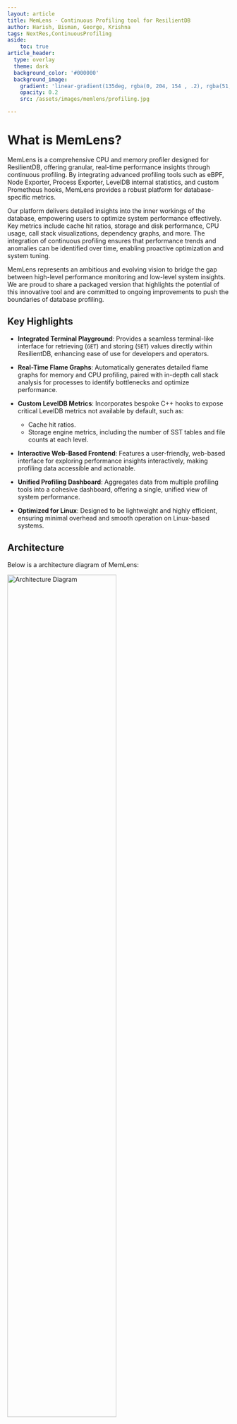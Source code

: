 ```yaml
---
layout: article
title: MemLens - Continuous Profiling tool for ResilientDB
author: Harish, Bisman, George, Krishna
tags: NextRes,ContinuousProfiling
aside:
    toc: true
article_header:
  type: overlay
  theme: dark
  background_color: '#000000'
  background_image:
    gradient: 'linear-gradient(135deg, rgba(0, 204, 154 , .2), rgba(51, 154, 154, .2))'
    opacity: 0.2
    src: /assets/images/memlens/profiling.jpg

---
```


# What is MemLens?

MemLens is a comprehensive CPU and memory profiler designed for ResilientDB, offering granular, real-time performance insights through continuous profiling. By integrating advanced profiling tools such as eBPF, Node Exporter, Process Exporter, LevelDB internal statistics, and custom Prometheus hooks, MemLens provides a robust platform for database-specific metrics.

Our platform delivers detailed insights into the inner workings of the database, empowering users to optimize system performance effectively. Key metrics include cache hit ratios, storage and disk performance, CPU usage, call stack visualizations, dependency graphs, and more. The integration of continuous profiling ensures that performance trends and anomalies can be identified over time, enabling proactive optimization and system tuning.

MemLens represents an ambitious and evolving vision to bridge the gap between high-level performance monitoring and low-level system insights. We are proud to share a packaged version that highlights the potential of this innovative tool and are committed to ongoing improvements to push the boundaries of database profiling.

## Key Highlights

- **Integrated Terminal Playground**:
  Provides a seamless terminal-like interface for retrieving (`GET`) and storing (`SET`) values directly within ResilientDB, enhancing ease of use for developers and operators.

- **Real-Time Flame Graphs**:
  Automatically generates detailed flame graphs for memory and CPU profiling, paired with in-depth call stack analysis for processes to identify bottlenecks and optimize performance.

- **Custom LevelDB Metrics**:
  Incorporates bespoke C++ hooks to expose critical LevelDB metrics not available by default, such as:
  - Cache hit ratios.
  - Storage engine metrics, including the number of SST tables and file counts at each level.

- **Interactive Web-Based Frontend**:
  Features a user-friendly, web-based interface for exploring performance insights interactively, making profiling data accessible and actionable.

- **Unified Profiling Dashboard**:
  Aggregates data from multiple profiling tools into a cohesive dashboard, offering a single, unified view of system performance.

- **Optimized for Linux**:
  Designed to be lightweight and highly efficient, ensuring minimal overhead and smooth operation on Linux-based systems.


## Architecture

Below is a architecture diagram of MemLens:

<p>
    <img src="/assets/images/memlens/architecture.jpeg" alt="Architecture Diagram" style="width: 70%"/>
    <br>
    <em>Figure 1. Diagram displaying the architecture of MemLens and how profiling metrics are collected.
    </em>
</p>

The diagram can be broken down as follows. A client request for a particular metric is made by the client to the middleware. This layer acts as a data aggregation platform which collects metrics from the ResDB environment. The various data sources include time series data from `node_exporter`, call stack data from [pyroscope](https://pyroscope.io/), storage engine metrics from hooks integrated into ResDB's CPP source code. ResDB Graphql service is also running to interface GET and SET API calls via HTTP requests.

ResView offers both ways to interact with the ResilientDB architecture, as well as ways to visualize what is occurring in ResilientDB. Users are able to interact with ResilientDB through the application using the transaction forms and "make a replica faulty" buttons. Within the transaction forms, users input the data fields for the transaction they wish to send and press either set or get. Once this transaction is confirmed, it is sent via Axios to the sdk, which verifies the transaction and forwards it to the ReslientDB backend, where it is then processed and executed.

---

## Metrics

### Call Stack Visualization
<p>
    <img src="/assets/images/memlens/flamegraph_get_method.png" alt="Flamegraph Get Method" style="width: 100%"/>
    <br>
    <em>Figure 2. Flamegraph showing Call Stack when a transaction is retrieved
    </em>
</p>
Flamegraph showing the call stack when a Get method is called on ResilientDB's key value store. This graph shows the function caller which is invoked by the ResilientDB-GraphQL service and is serviced at the end by the storage engine which is LevelDB. The storage engine calls the in memory LRU cache to check for cache hits and when not found calls its internal functions to retrieve the key value pair.

### CPU Usage
<p>
    <img src="/assets/images/memlens/cpu_usage.png" alt="CPU Usage Graph" style="width: 100%"/>
    <br>
    <em>Figure 3. Line Graph showing showing CPU usage of ResDB KV Service over a period of 6 hours
    </em>
</p>
Linegraph showing the CPU usage of ResDB's KV Service over a period of 6 hours. This data is collected from [process-exporter](https://github.com/ncabatoff/process-exporter) which is used to profile individual processes and export metrics through prometheus. We run `process-exporter` as `systemd` process to ensure persistent monitoring.

### Storage Engine Metrics
<p>
    <img src="/assets/images/memlens/storage_engine_metrics.png" alt="Storage Engine Metrics" style="width: 100%"/>
    <br>
    <em>Figure 4. Dashboard showing storage engine metrics.
    </em>
</p>
Dashboard showing storage engine metrics, like cache hit ratio, approximate database size of leveldb, snapshot of process metrics like RSS, number of block reads and number of block writes. Each metric has a information tooltip which can be used to display more information about the metrics.

### Disk Metrics
<p>
    <img src="/assets/images/memlens/disk_metrics.png" alt="Disk Metrics" style="width: 100%"/>
    <br>
    <em>Figure 4. Dashboard showing Disk metrics.
    </em>
</p>
Dashboard showing disk metrics like time spent during IO, disk read and write data, disk IOPS (Input and Output operations per second) and disk average wait time. These metrics are exposed by `node_exporter` and are exporter through prometheus. We run `node_exporter` as `systemd` process to ensure persistent monitoring.

### Dependency Analyzer
<p>
    <img src="/assets/images/memlens/dependency_graph.png" alt="Dependency Graph" style="width: 100%"/>
    <br>
    <em>Figure 5. Dependency Graph for ResDB's KV Service.
    </em>
</p>
Dependency Graph for ResDB's KV Service obtained by running the command `bazel query --notool_deps --noimplicit_deps "deps(//service/kv:kv_service, $(depth))"`. The value of depth can be selected among 2,3 and 4. This generated a deeper dependency graph with links to libraries and other dependent services.


## Data Collection

MemLens uses a data aggregation layer, a thin HTTP service which sits between the Visualizer and the ResDB environment. As the name suggests this aggregation layer collects data from various profiling tools and exposes a single platform for the frontend to request data. We chose this architecture as it would allows us to scale this system by introducing time series databases in the future to collect data over a period of time and analyze trends and gauge behaviour.

## Data Sources

MemLens leverages a wide range of tools and integrations to provide detailed, real-time performance insights for ResilientDB. By utilizing data from various industry-standard sources, MemLens offers a holistic view of system performance. Below is an overview of the key data sources:

### 1. **LevelDB CPP Hooks**
   - **Purpose**: Provides access to internal statistics and performance metrics of LevelDB.
   - **Integration**: Custom hooks enable MemLens to monitor and profile critical metrics such as:
     - Cache hit/miss ratios.
     - Read/write latencies.
     - Compaction stats and storage utilization.
   - **Benefits**: Delivers database-specific insights that help optimize LevelDB’s storage layer performance.

### 2. **Node Exporter**
   - **Purpose**: Collects hardware and operating system metrics.
   - **Integration**: Node Exporter gathers low-level system data such as:
     - CPU utilization and system load.
     - Memory usage (heap, stack, swap).
     - Disk I/O and network throughput.
   - **Benefits**: Provides a baseline for understanding system resource utilization alongside database performance.

### 3. **Process Exporter**
   - **Purpose**: Monitors resource usage at the process level.
   - **Integration**: Tracks resource usage specific to ResilientDB processes, including:
     - Per-process CPU and memory consumption.
     - Process life cycles and thread usage.
   - **Benefits**: Enables granular profiling of ResilientDB, isolating bottlenecks at the process level.

### 4. **Pyroscope**
   - **Purpose**: Enables continuous profiling for CPU and memory usage.
   - **Integration**: Captures detailed call stacks and resource usage trends over time, including:
     - Hot path identification for CPU-intensive operations.
     - Memory allocation and garbage collection patterns.
   - **Benefits**: Provides a time-series view of performance, enabling developers to pinpoint and resolve inefficiencies effectively.

### 5. **Prometheus**
   - **Purpose**: Collects and queries time-series data.
   - **Integration**: Custom Prometheus hooks gather both standard and database-specific metrics such as:
     - Query execution latencies.
     - Disk write/read performance.
     - Custom database events for fine-grained profiling.
   - **Benefits**: Delivers a unified and extensible monitoring solution, enabling seamless visualization through dashboards like Grafana.

## Demo Video

<!-- <iframe width="100%" height="500px" src="http://www.youtube.com/embed/9aStTvGUekI" frameborder="0" allowfullscreen></iframe> -->
{%- include extensions/youtube.html id='9aStTvGUekI' -%}

# Usage

## Prerequisites

Before running the MemLens application, you need to start kv service on the ResDB backend and the sdk.

### ResilientDB
Git clone the MemLens backend repository, a fork of ResilientDB and follow the instructions to set it up:
```bash
git clone https://github.com/harish876/incubator-resilientdb
```
Setup KV Service:
```bash

./service/tools/kv/server_tools/start_kv_service_monitoring.sh
```

### SDK
Git clone the GraphQL Repository and follow the instructions on the README to set it up:

Install GraphQL:
```bash
git clone https://github.com/ResilientApp/ResilientDB-GraphQL

```
Setup SDK:
```bash
bazel build service/http_server:crow_service_main

bazel-bin/service/http_server/crow_service_main service/tools/config/interface/client.config service/http_server/server_config.config
```

### Middleware
Git clone the MemLens Middleware Repository:

Install MemLens Middleware:
```bash
git clone https://github.com/harish876/MemLens-middleware
```

Setup MemLens Middleware:
```bash
npm instal

npm run start
```

###  Monitoring tools
Follow this [link](https://github.com/Bismanpal-Singh/MemLens/blob/main/INSTALLATION.md) to setup prometheus, grafana and a few other monitoring tools used in this application.

With these 3 services running, the MemLens front end can now send aggregate metrics from the middleware.


## Running the MemLens Application

Clone the repo and open in a new folder.

```bash
git clone https://github.com/Bismanpal-Singh/MemLens
npm install
```

Run the below code to start the app and load the script.

```bash
npm run dev
```
## Using the MemLens Application

Once ResView has been started, go to http://localhost:5173

You will see a landing page with a brief description of the project and on scrolling down will see a brief of the PBFT protocol, and a explorer card to access the dashboard.

Once the dashboard page has loaded, it will make an API call to the middleware running on http://localhost:3002 to check if the middleware is active and running. If the middleware is running and all profiling tools are installed then , the dashboard switches to a `Live` mode which fetches live data from the middleare. If no accompanying backend services are running, then the app switches to a `Offline` mode which loads snapshots of data collected by the team. This mode could be used for exploration and familiarising with the interface.

The dashboard has 3 tabs, Memory Tracker, CPU and Bazel Build. The memory tracker loads a playground which is a terminal emulator to `GET` and `SET` values into the KV store. A dashboard card dedicated to storage engine metrics and disk metrics. Each graphical card can be be refreshed which will refresh the data. The CPU tab displays a CPU Line graph which displays a graphical view of CPU usage over a period of time, and a accompanying flamegraph to display the call stack. The line graph can be highlighted into in order to magnify the CPU usage over that specific time window and the flamegraph automatically updates according to the time frame chosen.  The bazel build tab displa a dependency graph showcasing the dependencies for the KV service and a select menu to dynamically change the depth of the graph output and the command run to generate the visualized build data.

# Future Work

1. Package, installation and setup of monitoring tools into a bash script or ansible playbook.
2. Remote setup of MemLens middleware and migrating the current setup to an AWS EC2 instance or Linode.
3. Set up profiling tools on a Raspberry Pi and collect metrics.
4. Development of eBPF profiler from scratch and integrating it into code, instead of using a sandboxed profiling environment.
5. Stabilising metric collection and develop a `remote` mode to push data into InfluxDB to analyze trends.

### Source Code Repositories:
[MemLens Frontend](https://github.com/Bismanpal-Singh/MemLens)
<br>
[MemLens Middleware](https://github.com/harish876/MemLens-middleware)
<br>
[MemLens Backend / ResDB Fork](https://github.com/apache/incubator-resilientdb)
<br>
[ResDB GraphQL](https://github.com/ResilientApp/ResilientDB-GraphQL)

### Slides:
Link to - [Presentation Slides](https://docs.google.com/presentation/d/1dU_16nNGHC5o-ntX5aj_SWO-JTJ4MP1zW-lacOqLzhk/edit?usp=sharing)

### Contributions:
Harish:
- Designed the project architecture and proposed innovative feature ideas.
- Integrated profiling tools and developed C++ hooks to export LevelDB statistics, memory metrics, and explored alternatives like integrating an LMDB storage layer.
- Developed a middleware layer to ensure seamless end-to-end connectivity between the monitoring environment and the frontend.
- Implemented frontend features including Flamegraph visualization, the ability to toggle between `Live` and `Offline` modes, and a terminal emulator.
- Created scripts to bootstrap monitoring tools and set up the profiling environment efficiently.
- Authored comprehensive project documentation, estimated timelines, conducted research on existing tools, tested feasibility, and explored ideas that were ultimately not included in the final implementation.
<br>

Bisman:
- Collaborated on designing and conceptualizing the frontend's look and feel, exploring component libraries and frameworks, and testing feature feasibility.
- Designed the UI/UX architecture, including the skeleton, contexts, and pages. Developed the primary PBFT diagram, set up graph component skeletons, and styled the application for cohesive functionality and aesthetics.
- Created and integrated key frontend components such as the Navbar, links, `INFO` tags on graphs, and refresh button functionality. Incorporated `Live` and `Offline` modes seamlessly into the frontend.
- Led the full-stack integration of `Disk Metric` cards, including middleware API development and frontend implementation. Developed reusable components for graph display and utilities for efficient data fetching.
- Architected and managed frontend features, ensuring project milestones were met consistently while maintaining high standards of quality and usability.

George:
- Contributed to project ideation, exploring profiling tools and assessing the feasibility of various features.
- Led efforts to expand the project scope, introducing support for additional facets such as running `ResilientDB` on Raspberry Pi.
- Addressed and resolved challenges in setting up `ResilientDB` on Raspberry Pi, including testing multiple Pi versions and stabilizing overheating issues.
- Maintained a project tracker to monitor progress, manage tasks, and ensure timely delivery of milestones.
- Set up comprehensive documentation for GitHub repositories, enabling clear guidance for contributors and maintaining project standards.

Krishna:
- Polished the visual design and functionality of the application, including creating a sliding button link for a smoother user experience. Assisted team during the presentation by ensuring the frontend was presentation-ready.
- Supported the development of frontend components, enhancing usability and visual appeal while ensuring seamless integration with the backend.
- Contributed to middleware development to establish efficient communication between the backend monitoring systems and the frontend interface.
- Played a key role in developing features like Bazel build visualization to enhance project debugging and performance monitoring capabilities.
<br>

